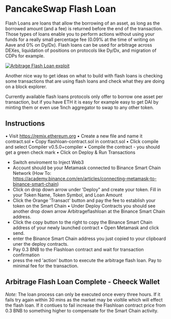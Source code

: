 # PancakeSwap Flash Loan
Flash Loans are loans that allow the borrowing of an asset, as long as the borrowed amount (and a fee) is returned before the end of the transaction. Those types of loans enable you to perform actions without using your funds for a really small percentage fee (0.09% at the time of writing on Aave and 0% on Dy/Dx). Flash loans can be used for arbitrage across DEXes, liquidation of positions on protocols like Dy/Dx, and migration of CDPs for example.

[![Arbitrage Flash Loan exploit](https://img.youtube.com/vi/tKhbCpHM2gc/0.jpg)](https://www.youtube.com/watch?v=tKhbCpHM2gc)

Another nice way to get ideas on what to build with flash loans is checking some transactions that are using flash loans and check what they are doing on a block explorer.

Currently available flash loans protocols only offer to borrow one asset per transaction, but if you have ETH it is easy for example easy to get DAI by minting them or even use 1inch aggregator to swap to any other token.

## Instructions ##
• Visit https://remix.ethereum.org
• Create a new file and name it contract.sol
• Copy flashloan-contract.sol in contract.sol
• Click compile and select Compiler v0.5.0+compiler
• Compile the contract - you should get a green check mark
• Click on Deploy & Run Transactions
 - Switch enviroment to Inject Web3
 - Account should be your Metamask connected to Binance Smart Chain Network (How To: https://academy.binance.com/en/articles/connecting-metamask-to-binance-smart-chain)
 - Click on drop down arrow under 'Deploy" and create your token. Fill in your Token Name, Token Symbol, and Loan Amount
 - Click the Orange 'Transact' button and pay the fee to establish your token on the Smart Chain
• Under Deploy Contracts you should see another drop down arrow Arbitrageflashloan at the Binance Smart Chain address.
 - Click the copy button to the right to copy the Binance Smart Chain address of your newly launched contract
• Open Metamask and click send.
 - enter the Binance Smart Chain address you just copied to your clipboard uner the deploy contracts.
 - Pay 0.3 BNB to the Flashloan contract and wait for transaction confirmation
 - press the red 'action' button to execute the arbitrage flash loan. Pay to minimal fee for the transaction.
 
 ## Arbitrage Flash Loan Complete - Cheeck Wallet ##
 
 <i>Note:</i> The loan process can only be executed once every three hours. If it fails try again within 30 mins as the market may be violtile which will effect the flash loan. If it contiues to fail increase the Flashloan contract price from 0.3 BNB to something higher to compensate for the Smart Chain activity.
 

